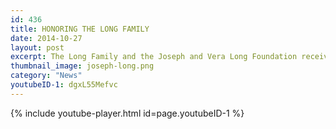 ```yaml
---
id: 436
title: HONORING THE LONG FAMILY
date: 2014-10-27
layout: post
excerpt: The Long Family and the Joseph and Vera Long Foundation receive the 2014 Fiat Lux Award for their volunteer leadership and generosity to UC Santa Cruz.
thumbnail_image: joseph-long.png
category: "News"
youtubeID-1: dgxL55Mefvc
---
```

{% include youtube-player.html id=page.youtubeID-1 %}
